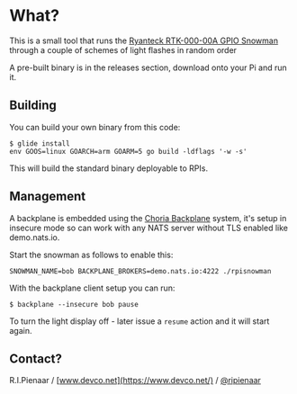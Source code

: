 # What?

This is a small tool that runs the [Ryanteck RTK-000-00A GPIO Snowman](https://wiki.ryanteck.uk/Category:RTK-000-00A) through a couple of schemes of light flashes in random order

A pre-built binary is in the releases section, download onto your Pi and run it.

## Building

You can build your own binary from this code:

```
$ glide install
env GOOS=linux GOARCH=arm GOARM=5 go build -ldflags '-w -s'
```

This will build the standard binary deployable to RPIs.

## Management

A backplane is embedded using the [Choria Backplane](https://github.com/choria-io/go-backplane) system, it's setup in insecure mode so can work with any NATS server without TLS enabled like demo.nats.io.

Start the snowman as follows to enable this:

```
SNOWMAN_NAME=bob BACKPLANE_BROKERS=demo.nats.io:4222 ./rpisnowman
```

With the backplane client setup you can run:

```
$ backplane --insecure bob pause
```

To turn the light display off - later issue a `resume` action and it will start again.

## Contact?

R.I.Pienaar / [www.devco.net](https://www.devco.net/) / [@ripienaar](https://twitter.com/ripienaar)
